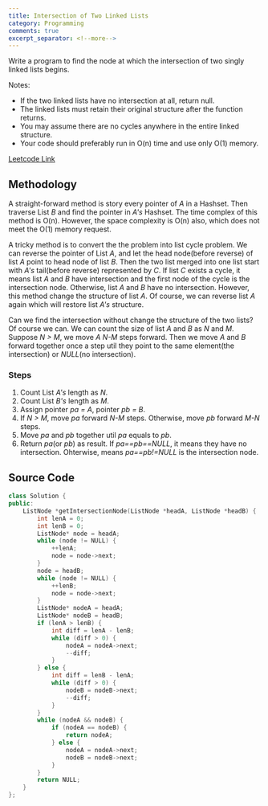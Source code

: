 ```yaml
---
title: Intersection of Two Linked Lists
category: Programming
comments: true
excerpt_separator: <!--more-->
---
```

Write a program to find the node at which the intersection of two singly linked lists begins.
<!--more-->

Notes:

 * If the two linked lists have no intersection at all, return null.
 * The linked lists must retain their original structure after the function returns.
 * You may assume there are no cycles anywhere in the entire linked structure.
 * Your code should preferably run in O(n) time and use only O(1) memory.

[Leetcode Link](https://leetcode.com/problems/intersection-of-two-linked-lists/)

## Methodology
A straight-forward method is story every pointer of *A* in a Hashset. Then traverse List *B* and find the pointer in *A's* Hashset. The time complex of this method is O(n). However, the space complexity is O(n) also, which does not meet the O(1) memory request.

A tricky method is to convert the the problem into list cycle problem. We can reverse the pointer of List *A*, and let the head node(before reverse) of list *A* point to head node of list *B*. Then the two list merged into one list start with *A's* tail(before reverse) represented by *C*. If list *C* exists a cycle, it means list *A* and *B* have intersection and the first node of the cycle is the intersection node. Otherwise, list *A* and *B* have no intersection. However, this method change the structure of list *A*. Of course, we can reverse list *A* again which will restore list *A's* structure.

 Can we find the intersection without change the structure of the two lists? Of course we can. We can count the size of list *A* and *B* as *N* and *M*. Suppose *N > M*, we move *A* *N-M* steps forward. Then we move *A* and *B* forward together once a step util they point to the same element(the intersection) or *NULL*(no intersection).

### Steps

1. Count List *A's* length as *N*.
2. Count List *B's* length as *M*.
3. Assign pointer *pa = A*, pointer *pb = B*.
4. If *N > M*, move *pa* forward *N-M* steps. Otherwise, move *pb* forward *M-N* steps.
5. Move *pa* and *pb* together util *pa* equals to *pb*.
6. Return *pa*(or *pb*) as result. If *pa==pb==NULL*, it means they have no intersection. Ohterwise, means *pa==pb!=NULL* is the intersection node.

## Source Code
```C++
class Solution {
public:
    ListNode *getIntersectionNode(ListNode *headA, ListNode *headB) {
        int lenA = 0;
        int lenB = 0;
        ListNode* node = headA;
        while (node != NULL) {
            ++lenA;
            node = node->next;
        }
        node = headB;
        while (node != NULL) {
            ++lenB;
            node = node->next;
        }
        ListNode* nodeA = headA;
        ListNode* nodeB = headB;
        if (lenA > lenB) {
            int diff = lenA - lenB;
            while (diff > 0) {
                nodeA = nodeA->next;
                --diff;
            }
        } else {
            int diff = lenB - lenA;
            while (diff > 0) {
                nodeB = nodeB->next;
                --diff;
            }
        }
        while (nodeA && nodeB) {
            if (nodeA == nodeB) {
                return nodeA;
            } else {
                nodeA = nodeA->next;
                nodeB = nodeB->next;
            }
        }
        return NULL;
    }
};
```
